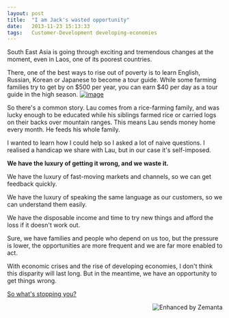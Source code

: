```yaml
---
layout: post
title:  "I am Jack's wasted opportunity"
date:   2013-11-23 15:13:33
tags:   Customer-Development developing-economies
---
```


South East Asia is going through exciting and tremendous changes at the moment, even in Laos, one of its poorest countries.

There, one of the best ways to rise out of poverty is to learn English, Russian, Korean or Japanese to become a tour guide. While some farming families try to get by on $500 per year, you can earn $40 per day as a tour guide in the high season.
<a href="https://dl.dropboxusercontent.com/u/6606104/www/saintsal/img/2012/12/wpid-IMG_20121210_095532.jpg"><img class="alignnone" title="IMG_20121210_095532.jpg" alt="image" src="https://dl.dropboxusercontent.com/u/6606104/www/saintsal/img/2012/12/wpid-IMG_20121210_095532.jpg" /></a>

So there's a common story. Lau comes from a rice-farming family, and was lucky enough to be educated while his siblings farmed rice or carried logs on their backs over mountain ranges. This means Lau sends money home every month. He feeds his whole family.

I wanted to learn how I could help so I asked a lot of naive questions. I realised a handicap we share with Lau, but in our case it's self-imposed.

<strong>We have the luxury of getting it wrong, and we waste it.</strong>

We have the luxury of fast-moving markets and channels, so we can get feedback quickly.

We have the luxury of speaking the same language as our customers, so we can understand them easily.

We have the disposable income and time to try new things and afford the loss if it doesn't work out.

Sure, we have families and people who depend on us too, but the pressure is lower, the opportunities are more frequent and we are far more enabled to act.

With economic crises and the rise of developing economies, I don't think this disparity will last long. But in the meantime, we have an opportunity to get things wrong.

<a href="http://www.saintsal.com/2012/12/self-improvement-messing-up-your-potential/">So what's stopping you?</a>
<div class="zemanta-pixie" style="margin-top: 10px; height: 15px;"><a class="zemanta-pixie-a" title="Enhanced by Zemanta" href="http://www.zemanta.com/?px"><img class="zemanta-pixie-img" style="border: none; float: right;" alt="Enhanced by Zemanta" src="http://img.zemanta.com/zemified_e.png?x-id=adf7cd1b-fb24-4aca-aa2b-add64c676f2c" /></a></div>
